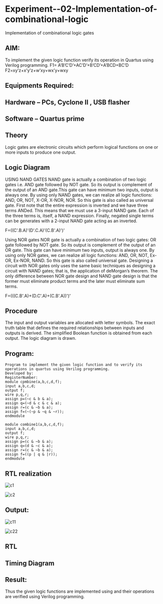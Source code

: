 # Experiment--02-Implementation-of-combinational-logic
Implementation of combinational logic gates
 
## AIM:
To implement the given logic function verify its operation in Quartus using Verilog programming.
 F1= A’B’C’D’+AC’D’+B’CD’+A’BCD+BC’D
F2=xy’z+x’y’z+w’xy+wx’y+wxy
 
 
 
## Equipments Required:
## Hardware – PCs, Cyclone II , USB flasher
## Software – Quartus prime


## Theory
Logic gates are electronic circuits which perform logical functions on one or more inputs to produce one output.
 

## Logic Diagram
USING NAND GATES
NAND gate is actually a combination of two logic gates i.e. AND gate followed by NOT gate. So its output is complement of the output of an AND gate.This gate can have minimum two inputs, output is always one. By using only NAND gates, we can realize all logic functions: AND, OR, NOT, X-OR, X-NOR, NOR. So this gate is also called as universal gate. First note that the entire expression is inverted and we have three terms ANDed. This means that we must use a 3-input NAND gate. Each of the three terms is, itself, a NAND expression. Finally, negated single terms can be generates with a 2-input NAND gate acting as an inverted.

F=((C'.B.A)'(D'.C.A)'(C.B'.A)')'


Using NOR gates
NOR gate is actually a combination of two logic gates: OR gate followed by NOT gate. So its output is complement of the output of an OR gate. This gate can have minimum two inputs, output is always one. By using only NOR gates, we can realize all logic functions: AND, OR, NOT, Ex-OR, Ex-NOR, NAND. So this gate is also called universal gate. Designing a circuit with NOR gates only uses the same basic techniques as designing a circuit with NAND gates; that is, the application of deMorgan’s theorem. The only difference between NOR gate design and NAND gate design is that the former must eliminate product terms and the later must eliminate sum terms.

F=(((C.B'.A)+(D.C'.A)+(C.B'.A))')'
## Procedure
The input and output variables are allocated with letter symbols. The exact truth table that defines the required relationships between inputs and outputs is derived. The simplified Boolean function is obtained from each output. The logic diagram is drawn.
## Program:
```
Program to implement the given logic function and to verify its operations in quartus using Verilog programming.
Developed by: 
RegisterNumber:  
module cpmbine(a,b,c,d,f);
input a,b,c,d;
output f;
wire p,q,r;
assign p=(~c & b & a);
assign q=(~d & c & c & a);
assign r=(c & ~b & a);
assign f=(~(~p & ~q & ~r));
endmodule
```
```
module combine1(a,b,c,d,f);
input a,b,c,d;
output f;
wire p,q,r;
assign p=(c & ~b & a);
assign q=(d & ~c & a);
assign r=(c & ~b & a);
assign f=((p | q & |r));
endmodule
```
## RTL realization
![c1](https://github.com/vasanth0908/Experiment--02-Implementation-of-combinational-logic-/assets/122000018/4242633c-e3a5-4b22-893b-bd0b440eecb2)


![c2](https://github.com/vasanth0908/Experiment--02-Implementation-of-combinational-logic-/assets/122000018/c7664381-272e-4d93-965a-b4cc401d82f6)


## Output:
![c11](https://github.com/vasanth0908/Experiment--02-Implementation-of-combinational-logic-/assets/122000018/25c9fe24-ce63-45cd-a694-1bc46a00fb5f)


![c22](https://github.com/vasanth0908/Experiment--02-Implementation-of-combinational-logic-/assets/122000018/edc5962a-ab03-4a62-972b-a9266dd4a148)

## RTL
## Timing Diagram
## Result:
Thus the given logic functions are implemented using  and their operations are verified using Verilog programming.

